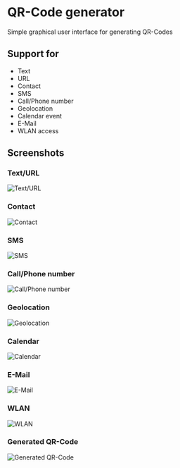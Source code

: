 # QR-Code generator

Simple graphical user interface for generating QR-Codes

## Support for

* Text
* URL
* Contact
* SMS
* Call/Phone number
* Geolocation
* Calendar event
* E-Mail
* WLAN access

## Screenshots

### Text/URL

![Text/URL](screenshots/text.png)

### Contact

![Contact](screenshots/contact.png)

### SMS

![SMS](screenshots/sms.png)

### Call/Phone number

![Call/Phone number](screenshots/call.png)

### Geolocation

![Geolocation](screenshots/geo.png)

### Calendar

![Calendar](screenshots/cal.png)

### E-Mail

![E-Mail](screenshots/mail.png)

### WLAN

![WLAN](screenshots/wlan.png)

### Generated QR-Code

![Generated QR-Code](screenshots/code.png)

